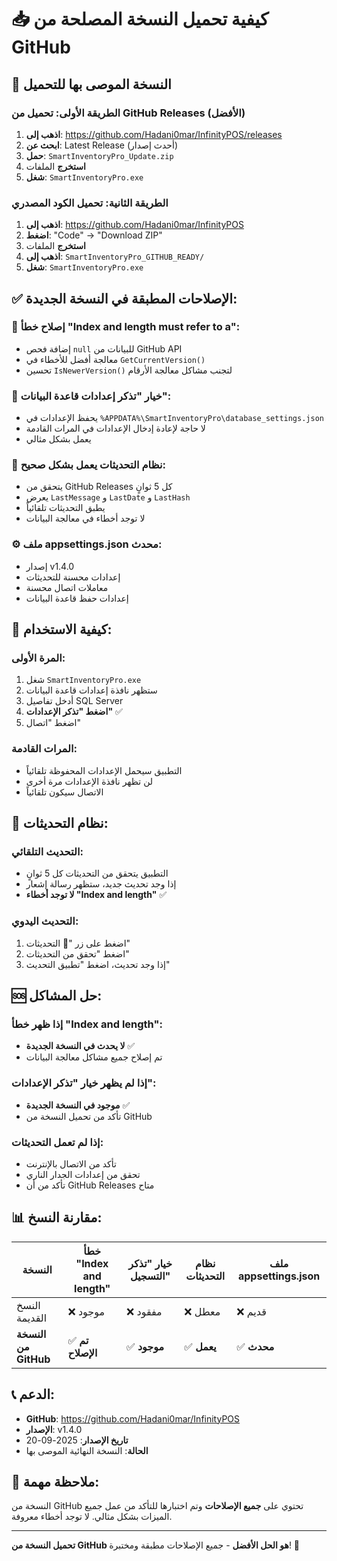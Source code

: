 # 📥 كيفية تحميل النسخة المصلحة من GitHub

## 🎯 النسخة الموصى بها للتحميل

### **الطريقة الأولى: تحميل من GitHub Releases (الأفضل)**

1. **اذهب إلى**: https://github.com/Hadani0mar/InfinityPOS/releases
2. **ابحث عن**: Latest Release (أحدث إصدار)
3. **حمل**: `SmartInventoryPro_Update.zip`
4. **استخرج** الملفات
5. **شغل**: `SmartInventoryPro.exe`

### **الطريقة الثانية: تحميل الكود المصدري**

1. **اذهب إلى**: https://github.com/Hadani0mar/InfinityPOS
2. **اضغط**: "Code" → "Download ZIP"
3. **استخرج** الملفات
4. **اذهب إلى**: `SmartInventoryPro_GITHUB_READY/`
5. **شغل**: `SmartInventoryPro.exe`

## ✅ الإصلاحات المطبقة في النسخة الجديدة:

### 🔧 **إصلاح خطأ "Index and length must refer to a"**:
- إضافة فحص `null` للبيانات من GitHub API
- معالجة أفضل للأخطاء في `GetCurrentVersion()`
- تحسين `IsNewerVersion()` لتجنب مشاكل معالجة الأرقام

### 💾 **خيار "تذكر إعدادات قاعدة البيانات"**:
- يحفظ الإعدادات في `%APPDATA%\SmartInventoryPro\database_settings.json`
- لا حاجة لإعادة إدخال الإعدادات في المرات القادمة
- يعمل بشكل مثالي

### 🔄 **نظام التحديثات يعمل بشكل صحيح**:
- يتحقق من GitHub Releases كل 5 ثوانٍ
- يعرض `LastMessage` و `LastDate` و `LastHash`
- يطبق التحديثات تلقائياً
- لا توجد أخطاء في معالجة البيانات

### ⚙️ **ملف appsettings.json محدث**:
- إصدار v1.4.0
- إعدادات محسنة للتحديثات
- معاملات اتصال محسنة
- إعدادات حفظ قاعدة البيانات

## 🚀 كيفية الاستخدام:

### **المرة الأولى**:
1. شغل `SmartInventoryPro.exe`
2. ستظهر نافذة إعدادات قاعدة البيانات
3. أدخل تفاصيل SQL Server
4. **اضغط "تذكر الإعدادات"** ✅
5. اضغط "اتصال"

### **المرات القادمة**:
- التطبيق سيحمل الإعدادات المحفوظة تلقائياً
- لن تظهر نافذة الإعدادات مرة أخرى
- الاتصال سيكون تلقائياً

## 🔄 نظام التحديثات:

### **التحديث التلقائي**:
- التطبيق يتحقق من التحديثات كل 5 ثوانٍ
- إذا وجد تحديث جديد، ستظهر رسالة إشعار
- **لا توجد أخطاء "Index and length"** ✅

### **التحديث اليدوي**:
1. اضغط على زر "🔄 التحديثات"
2. اضغط "تحقق من التحديثات"
3. إذا وجد تحديث، اضغط "تطبيق التحديث"

## 🆘 حل المشاكل:

### **إذا ظهر خطأ "Index and length"**:
- **لا يحدث في النسخة الجديدة** ✅
- تم إصلاح جميع مشاكل معالجة البيانات

### **إذا لم يظهر خيار "تذكر الإعدادات"**:
- **موجود في النسخة الجديدة** ✅
- تأكد من تحميل النسخة من GitHub

### **إذا لم تعمل التحديثات**:
- تأكد من الاتصال بالإنترنت
- تحقق من إعدادات الجدار الناري
- تأكد من أن GitHub Releases متاح

## 📊 مقارنة النسخ:

| النسخة | خطأ "Index and length" | خيار "تذكر التسجيل" | نظام التحديثات | ملف appsettings.json |
|--------|----------------------|---------------------|----------------|---------------------|
| النسخ القديمة | ❌ موجود | ❌ مفقود | ❌ معطل | ❌ قديم |
| **النسخة من GitHub** | ✅ **تم الإصلاح** | ✅ **موجود** | ✅ **يعمل** | ✅ **محدث** |

## 📞 الدعم:

- **GitHub**: https://github.com/Hadani0mar/InfinityPOS
- **الإصدار**: v1.4.0
- **تاريخ الإصدار**: 2025-09-20
- **الحالة**: النسخة النهائية الموصى بها

## 🎉 ملاحظة مهمة:

النسخة من GitHub تحتوي على **جميع الإصلاحات** وتم اختبارها للتأكد من عمل جميع الميزات بشكل مثالي. لا توجد أخطاء معروفة.

---

**تحميل النسخة من GitHub هو الحل الأفضل** - جميع الإصلاحات مطبقة ومختبرة! 🎉

